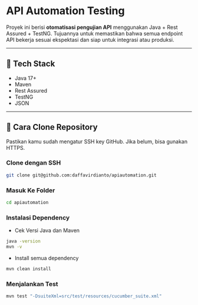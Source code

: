 # API Automation Testing
Proyek ini berisi **otomatisasi pengujian API** menggunakan Java + Rest Assured + TestNG. Tujuannya untuk memastikan bahwa semua endpoint API bekerja sesuai ekspektasi dan siap untuk integrasi atau produksi.

---

## 🔧 Tech Stack

- Java 17+  
- Maven  
- Rest Assured  
- TestNG  
- JSON

---

## 🚀 Cara Clone Repository

Pastikan kamu sudah mengatur SSH key GitHub. Jika belum, bisa gunakan HTTPS.

### Clone dengan SSH
```bash
git clone git@github.com:daffavirdianto/apiautomation.git
```

### Masuk Ke Folder
```bash
cd apiautomation
```

### Instalasi Dependency
- Cek Versi Java dan Maven
```bash
java -version
mvn -v
```

- Install semua dependency
```bash
mvn clean install
```

### Menjalankan Test
```bash
mvn test "-DsuiteXml=src/test/resources/cucumber_suite.xml"
```
